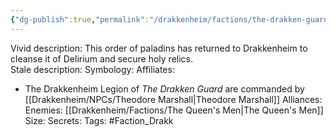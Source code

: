 ```yaml
---
{"dg-publish":true,"permalink":"/drakkenheim/factions/the-drakken-guard/"}
---
```



Vivid description: This order of paladins has returned to Drakkenheim to cleanse it of Delirium and secure holy relics.  
Stale description: 
Symbology: 
Affiliates: 
- The Drakkenheim Legion of *The Drakken Guard* are commanded by [[Drakkenheim/NPCs/Theodore Marshall\|Theodore Marshall]]
Alliances: 
Enemies: [[Drakkenheim/Factions/The Queen's Men\|The Queen's Men]]
Size: 
Secrets: 
Tags: #Faction_Drakk